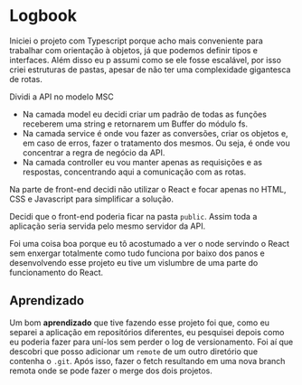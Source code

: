 # Logbook

Iniciei o projeto com Typescript porque acho mais conveniente para trabalhar com orientação à objetos, já que podemos definir tipos e interfaces. Além disso eu p assumi como se ele fosse escalável, por isso criei estruturas de pastas, apesar de não ter uma complexidade gigantesca de rotas.

Dividi a API no modelo MSC

 - Na camada model eu decidi criar um padrão de todas as funções receberem uma string e retornarem um Buffer do módulo fs.
 - Na camada service é onde vou fazer as conversões, criar os objetos e, em caso de erros, fazer o tratamento dos mesmos. Ou seja, é onde vou concentrar a regra de negócio da API.
 - Na camada controller eu vou manter apenas as requisições e as respostas, concentrando aqui a comunicação com as rotas.

Na parte de front-end decidi não utilizar o React e focar apenas no HTML, CSS e Javascript para simplificar a solução.

Decidi que o front-end poderia ficar na pasta ```public```. Assim toda a aplicação seria servida pelo mesmo servidor da API.

Foi uma coisa boa porque eu tô acostumado a ver o node servindo o React sem enxergar totalmente como tudo funciona por baixo dos panos e desenvolvendo esse projeto eu tive um vislumbre de uma parte do funcionamento do React.

## Aprendizado

Um bom **aprendizado** que tive fazendo esse projeto foi que, como eu separei a aplicação em repositórios diferentes, eu pesquisei depois como eu poderia fazer para uní-los sem perder o log de versionamento. Foi aí que descobri que posso adicionar um ```remote``` de um outro diretório que contenha o ```.git```. Após isso, fazer o fetch resultando em uma nova branch remota onde se pode fazer o merge dos dois projetos.